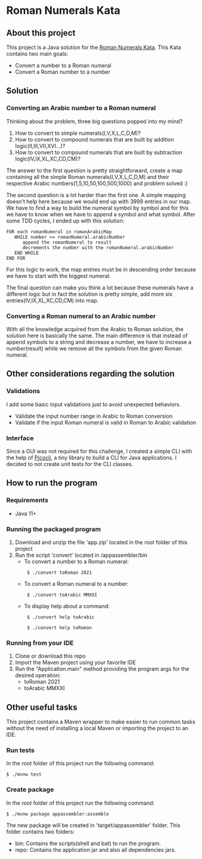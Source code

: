 # Roman Numerals Kata

## About this project

This project is a Java solution for the [Roman Numerals Kata](http://codingdojo.org/kata/RomanNumerals/).
This Kata contains two main goals:
* Convert a number to a Roman numeral
* Convert a Roman number to a number

## Solution
### Converting an Arabic number to a Roman numeral
Thinking about the problem, three big questions popped into my mind?
1. How to convert to simple numerals(I,V,X,L,C,D,M)?
2. How to convert to compound numerals that are built by addition logic(II,III,VII,XVI...)?
3. How to convert to compound numerals that are built by subtraction logic(IV,IX,XL,XC,CD,CM)?

The answer to the first question is pretty straightforward, create a map containing all the simple
Roman numerals(I,V,X,L,C,D,M) and their respective Arabic numbers(1,5,10,50,100,500,1000) and problem solved :)

The second question is a lot harder than the first one. A simple mapping doesn't help here because we would end up with 3999 
entries in our map. We have to find a way to build the numeral symbol by symbol and for this we have to know when we have to append
a symbol and what symbol. After some TDD cycles, I ended up with this solution:
```
FOR each romanNumeral in romanArabicMap
   WHILE number >= romanNumeral.arabicNumber
      append the romanNumeral to result
      decrements the number with the romanNumeral.arabicNumber
   END WHILE
END FOR
```
For this logic to work, the map entries must be in descending order because we have to start
with the biggest numeral.

The final question can make you think a lot because these numerals have a different logic 
but in fact the solution is pretty simple, add more six entries(IV,IX,XL,XC,CD,CM) into map.

### Converting a Roman numeral to an Arabic number
With all the knowledge acquired from the Arabic to Roman solution, the solution here is 
basically the same. The main difference is that instead of append symbols to a string and 
decrease a number, we have to increase a number(result) while we remove all the symbols from
the given Roman numeral.

## Other considerations regarding the solution

### Validations
I add some basic input validations just to avoid unexpected behaviors.
* Validate the input number range in Arabic to Roman conversion
* Validate if the input Roman numeral is valid in Roman to Arabic validation

### Interface
Since a GUI was not required for this challenge, I created a simple CLI with the help of [Picocli](https://picocli.info/),
a tiny library to build a CLI for Java applications. I decided to not create unit tests for the 
CLI classes.

## How to run the program
### Requirements
* Java 11+
### Running the packaged program
1. Download and unzip the file 'app.zip' located in the root folder of this project
2. Run the script 'convert' located in /appassembler/bin
    * To convert a number to a Roman numeral:
      ```shell
       $ ./convert toRoman 2021
      ```
    * To convert a Roman numeral to a number:
      ```shell
       $ ./convert toArabic MMXXI
      ```
    * To display help about a command:
      ```shell
       $ ./convert help toArabic
   
       $ ./convert help toRoman
      ```
### Running from your IDE
1. Clone or download this repo
2. Import the Maven project using your favorite IDE
3. Run the "Application.main" method providing the program args for the desired operation:
   * toRoman 2021
   * toArabic MMXXI
   
## Other useful tasks
This project contains a Maven wrapper to make easier to run common tasks
without the need of installing a local Maven or importing the project to an IDE.
### Run tests
In the root folder of this project run the following command:
```shell
$ ./mvnw test
```
### Create package
In the root folder of this project run the following command:
```shell
$ ./mvnw package appassembler:assemble
```
The new package will be created in 'target/appassembler' folder.
This folder contains two folders:
   * bin: Contains the scripts(shell and bat) to run the program.
   * repo: Contains the application jar and also all dependencies jars. 

